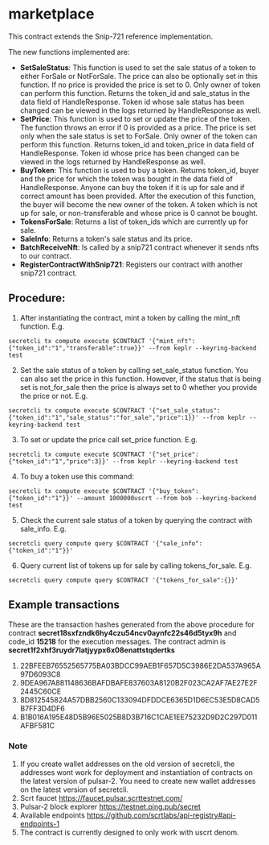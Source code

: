 # marketplace

This contract extends the Snip-721 reference implementation.

The new functions implemented are:
- **SetSaleStatus**: This function is used to set the sale status of a token to either ForSale or NotForSale. The price can also be optionally set in this function. If no price is provided the price is set to 0. Only owner of token can perform this function. Returns the token_id and sale_status in the data field of HandleResponse. Token id whose sale status has been changed can be viewed in the logs returned by HandleResponse as well. 
- **SetPrice**: This function is used to set or update the price of the token. The function throws an error if 0 is provided as a price. The price is set only when the sale status is set to ForSale. Only owner of the token can perform this function. Returns token_id and token_price in data field of HandleResponse. Token id whose price has been changed can be viewed in the logs returned by HandleResponse as well.
- **BuyToken**: This function is used to buy a token. Returns token_id, buyer and the price for which the token was bought in the data field of HandleResponse. Anyone can buy the token if it is up for sale and if correct amount has been provided. After the execution of this function, the buyer will become the new owner of the token. A token which is not up for sale, or non-transferable and whose price is 0 cannot be bought.
- **TokensForSale**: Returns a list of token_ids which are currently up for sale.
- **SaleInfo**: Returns a token's sale status and its price.
- **BatchReceiveNft**: Is called by a snip721 contract whenever it sends nfts to our contract.
- **RegisterContractWithSnip721**: Registers our contract with another snip721 contract.

## Procedure:

1) After instantiating the contract, mint a token by calling the mint_nft function. E.g.
```
secretcli tx compute execute $CONTRACT '{"mint_nft": {"token_id":"1","transferable":true}}' --from keplr --keyring-backend test
```
2) Set the sale status of a token by calling set_sale_status function. You can also set the price in this function. However, if the status that is being set is not_for_sale then the price is always set to 0 whether you provide the price or not. E.g.
```
secretcli tx compute execute $CONTRACT '{"set_sale_status": {"token_id":"1","sale_status":"for_sale","price":1}}' --from keplr --keyring-backend test
```
3) To set or update the price call set_price function. E.g.
```
secretcli tx compute execute $CONTRACT '{"set_price": {"token_id":"1","price":3}}' --from keplr --keyring-backend test
```
4) To buy a token use this command:
```
secretcli tx compute execute $CONTRACT '{"buy_token": {"token_id":"1"}}' --amount 1000000uscrt --from bob --keyring-backend test
```
5) Check the current sale status of a token by querying the contract with sale_info. E.g.
```
secretcli query compute query $CONTRACT '{"sale_info": {"token_id":"1"}}'
```
6) Query current list of tokens up for sale by calling tokens_for_sale. E.g.
```
secretcli query compute query $CONTRACT '{"tokens_for_sale":{}}'
```

## Example transactions

These are the transaction hashes generated from the above procedure for contract **secret18sxfzndk6hy4czu54ncv0aynfc22s46d5tyx9h** and code_id **15218** for the execution messages. The contract admin is **secret1f2xhf3ruydr7latjyypx6x08enattstqdertks**

1) 22BFEEB76552565775BA03BDCC99AEB1F657D5C3986E2DA537A965A97D6093C8
2) 9DEA967A881148636BAFDBAFE837603A8120B2F023CA2AF7AE27E2F2445C60CE
3) 8D812545824A57DBB2560C133094DFDDCE6365D1D6EC53E5D8CAD5B7FF3D4DF6
4) B1B016A195E48D5B96E5025B8D3B716C1CAE1EE75232D9D2C297D011AFBF581C


### Note
1. If you create wallet addresses on the old version of secretcli, the addresses wont work for deployment and instantiation of contracts on the latest version of pulsar-2. You need to create new wallet addresses on the latest version of secretcli.
2. Scrt faucet https://faucet.pulsar.scrttestnet.com/
3. Pulsar-2 block explorer https://testnet.ping.pub/secret
4. Available endpoints https://github.com/scrtlabs/api-registry#api-endpoints-1
5. The contract is currently designed to only work with uscrt denom.
